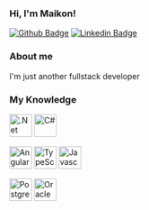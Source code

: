 ### Hi, I'm Maikon!

[![Github Badge](https://img.shields.io/badge/-Github-000?style=flat-square&logo=Github&logoColor=white&link=https://github.com/maikondbatista)](https://github.com/maikondbatista)
[![Linkedin Badge](https://img.shields.io/badge/-LinkedIn-blue?style=flat-square&logo=Linkedin&logoColor=white&link=https://www.linkedin.com/in/maikondbatista/)](https://www.linkedin.com/in/maikondbatista/)

### About me
I'm just another fullstack developer

### My Knowledge
<a href="https://dotnet.microsoft.com/pt-br/" target="_blank"><img src="https://www.vectorlogo.zone/logos/dotnet/dotnet-official.svg" alt=".Net" width="40" height="40" /></a>
<a href="https://dotnet.microsoft.com/pt-br/languages/csharp" target="_blank"><img src="https://cdn.worldvectorlogo.com/logos/c--4.svg" alt="C#" width="40" height="40" /></a>

<a href="https://angular.dev/" target="_blank"><img src="https://www.vectorlogo.zone/logos/angular/angular-icon.svg" alt="Angular" width="40" height="40" /></a>
<a href="https://www.typescriptlang.org/" target="_blank"><img src="https://www.vectorlogo.zone/logos/typescriptlang/typescriptlang-icon.svg" alt="TypeScript" width="40" height="40" /></a>
<a href="https://github.com/maikondbatista" target="_blank"><img src="https://www.vectorlogo.zone/logos/javascript/javascript-icon.svg" alt="Javascript" width="40" height="40" /></a>

<a href="https://www.postgresql.org/" target="_blank"><img src="https://www.vectorlogo.zone/logos/postgresql/postgresql-icon.svg" alt="PostgreSQL" width="40" height="40" /></a>
<a href="https://www.oracle.com/" target="_blank"><img src="https://www.vectorlogo.zone/logos/oracle/oracle-icon.svg" alt="Oracle" width="40" height="40" /></a>

